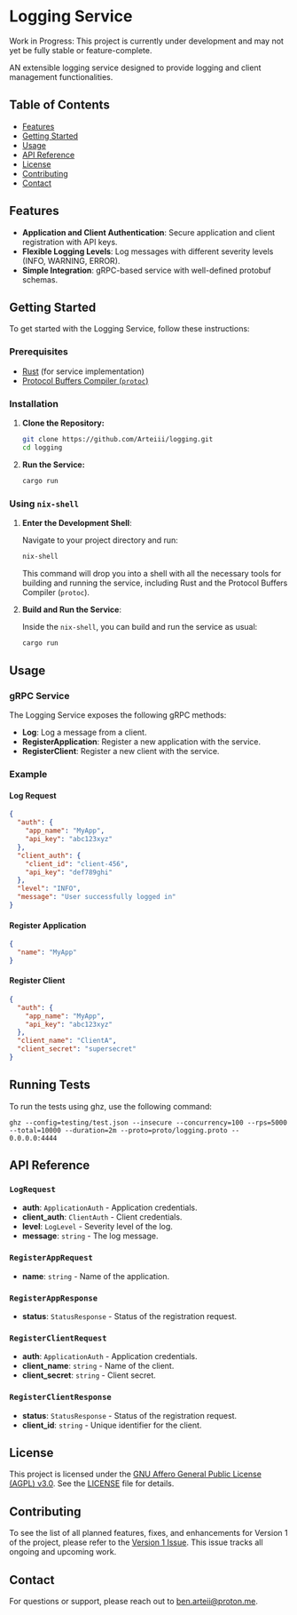 # Logging Service

Work in Progress: This project is currently under development and may not yet be fully stable or feature-complete.

AN extensible logging service designed to provide logging and client management functionalities.

## Table of Contents

- [Features](#features)
- [Getting Started](#getting-started)
- [Usage](#usage)
- [API Reference](#api-reference)
- [License](#license)
- [Contributing](#contributing)
- [Contact](#contact)

## Features

- **Application and Client Authentication**: Secure application and client registration with API keys.
- **Flexible Logging Levels**: Log messages with different severity levels (INFO, WARNING, ERROR).
- **Simple Integration**: gRPC-based service with well-defined protobuf schemas.

## Getting Started

To get started with the Logging Service, follow these instructions:

### Prerequisites

- [Rust](https://www.rust-lang.org/learn/get-started) (for service implementation)
- [Protocol Buffers Compiler (`protoc`)](https://grpc.io/docs/protoc-installation/)

### Installation

1. **Clone the Repository:**

    ```bash
    git clone https://github.com/Arteiii/logging.git
    cd logging
    ```

2. **Run the Service:**

    ```bash
    cargo run
    ```

### Using `nix-shell`

1. **Enter the Development Shell**:

   Navigate to your project directory and run:

   ```bash
   nix-shell
   ```

   This command will drop you into a shell with all the necessary tools for building and running the service,
   including Rust and the Protocol Buffers Compiler (`protoc`).

2. **Build and Run the Service**:

   Inside the `nix-shell`, you can build and run the service as usual:

   ```bash
   cargo run
   ```

## Usage

### gRPC Service

The Logging Service exposes the following gRPC methods:

- **Log**: Log a message from a client.
- **RegisterApplication**: Register a new application with the service.
- **RegisterClient**: Register a new client with the service.

### Example

#### Log Request

```json
{
  "auth": {
    "app_name": "MyApp",
    "api_key": "abc123xyz"
  },
  "client_auth": {
    "client_id": "client-456",
    "api_key": "def789ghi"
  },
  "level": "INFO",
  "message": "User successfully logged in"
}
```

#### Register Application

```json
{
  "name": "MyApp"
}
```

#### Register Client

```json
{
  "auth": {
    "app_name": "MyApp",
    "api_key": "abc123xyz"
  },
  "client_name": "ClientA",
  "client_secret": "supersecret"
}
```

## Running Tests

To run the tests using ghz, use the following command:

```shell
ghz --config=testing/test.json --insecure --concurrency=100 --rps=5000 --total=10000 --duration=2m --proto=proto/logging.proto -- 0.0.0.0:4444
```

## API Reference

### `LogRequest`

- **auth**: `ApplicationAuth` - Application credentials.
- **client_auth**: `ClientAuth` - Client credentials.
- **level**: `LogLevel` - Severity level of the log.
- **message**: `string` - The log message.

### `RegisterAppRequest`

- **name**: `string` - Name of the application.

### `RegisterAppResponse`

- **status**: `StatusResponse` - Status of the registration request.

### `RegisterClientRequest`

- **auth**: `ApplicationAuth` - Application credentials.
- **client_name**: `string` - Name of the client.
- **client_secret**: `string` - Client secret.

### `RegisterClientResponse`

- **status**: `StatusResponse` - Status of the registration request.
- **client_id**: `string` - Unique identifier for the client.


## License

This project is licensed under the 
[GNU Affero General Public License (AGPL) v3.0](https://www.gnu.org/licenses/agpl-3.0.html).
See the [LICENSE](LICENSE-AGPLv3) file for details.

## Contributing

To see the list of all planned features, fixes, and enhancements for Version 1 of the project, 
please refer to the [Version 1 Issue](https://github.com/Arteiii/logging/issues/1). 
This issue tracks all ongoing and upcoming work.

## Contact

For questions or support, please reach out to [ben.arteii@proton.me](mailto:ben.arteii@proton.me).
